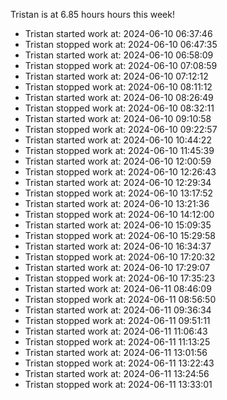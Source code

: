 Tristan is at 6.85 hours hours this week!
* Tristan started work at: 2024-06-10 06:37:46
* Tristan stopped work at: 2024-06-10 06:47:35
* Tristan started work at: 2024-06-10 06:58:09
* Tristan stopped work at: 2024-06-10 07:08:59
* Tristan started work at: 2024-06-10 07:12:12
* Tristan stopped work at: 2024-06-10 08:11:12
* Tristan started work at: 2024-06-10 08:26:49
* Tristan stopped work at: 2024-06-10 08:32:11
* Tristan started work at: 2024-06-10 09:10:58
* Tristan stopped work at: 2024-06-10 09:22:57
* Tristan started work at: 2024-06-10 10:44:22
* Tristan stopped work at: 2024-06-10 11:45:39
* Tristan started work at: 2024-06-10 12:00:59
* Tristan stopped work at: 2024-06-10 12:26:43
* Tristan started work at: 2024-06-10 12:29:34
* Tristan stopped work at: 2024-06-10 13:17:52
* Tristan started work at: 2024-06-10 13:21:36
* Tristan stopped work at: 2024-06-10 14:12:00
* Tristan started work at: 2024-06-10 15:09:35
* Tristan stopped work at: 2024-06-10 15:29:58
* Tristan started work at: 2024-06-10 16:34:37
* Tristan stopped work at: 2024-06-10 17:20:32
* Tristan started work at: 2024-06-10 17:29:07
* Tristan stopped work at: 2024-06-10 17:35:23
* Tristan started work at: 2024-06-11 08:46:09
* Tristan stopped work at: 2024-06-11 08:56:50
* Tristan started work at: 2024-06-11 09:36:34
* Tristan stopped work at: 2024-06-11 09:51:11
* Tristan started work at: 2024-06-11 11:06:43
* Tristan stopped work at: 2024-06-11 11:13:25
* Tristan started work at: 2024-06-11 13:01:56
* Tristan stopped work at: 2024-06-11 13:22:43
* Tristan started work at: 2024-06-11 13:24:56
* Tristan stopped work at: 2024-06-11 13:33:01
